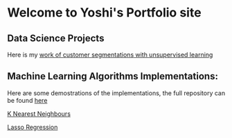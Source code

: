 # Welcome to Yoshi's Portfolio site

## Data Science Projects

Here is my [work of customer segmentations with unsupervised learning](Customer_Segmentations.html)

## Machine Learning Algorithms Implementations:

Here are some demostrations of the implementations, the full repository can be found [here](https://github.com/Yoshi-Q/Maching-Learning-Algorithm-Implementation)

[K Nearest Neighbours](KNN_demo.html)


[Lasso Regression](myLasso_demo.html)
